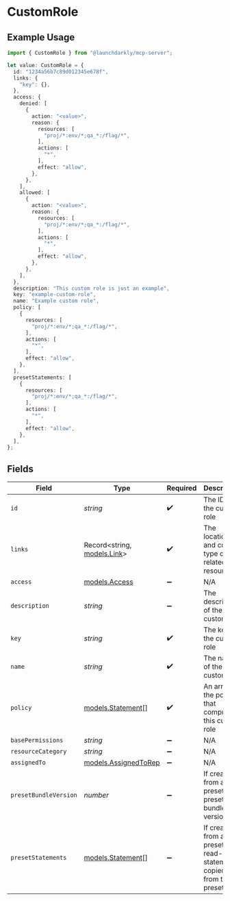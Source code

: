 # CustomRole

## Example Usage

```typescript
import { CustomRole } from "@launchdarkly/mcp-server";

let value: CustomRole = {
  id: "1234a56b7c89d012345e678f",
  links: {
    "key": {},
  },
  access: {
    denied: [
      {
        action: "<value>",
        reason: {
          resources: [
            "proj/*:env/*;qa_*:/flag/*",
          ],
          actions: [
            "*",
          ],
          effect: "allow",
        },
      },
    ],
    allowed: [
      {
        action: "<value>",
        reason: {
          resources: [
            "proj/*:env/*;qa_*:/flag/*",
          ],
          actions: [
            "*",
          ],
          effect: "allow",
        },
      },
    ],
  },
  description: "This custom role is just an example",
  key: "example-custom-role",
  name: "Example custom role",
  policy: [
    {
      resources: [
        "proj/*:env/*;qa_*:/flag/*",
      ],
      actions: [
        "*",
      ],
      effect: "allow",
    },
  ],
  presetStatements: [
    {
      resources: [
        "proj/*:env/*;qa_*:/flag/*",
      ],
      actions: [
        "*",
      ],
      effect: "allow",
    },
  ],
};
```

## Fields

| Field                                                                     | Type                                                                      | Required                                                                  | Description                                                               | Example                                                                   |
| ------------------------------------------------------------------------- | ------------------------------------------------------------------------- | ------------------------------------------------------------------------- | ------------------------------------------------------------------------- | ------------------------------------------------------------------------- |
| `id`                                                                      | *string*                                                                  | :heavy_check_mark:                                                        | The ID of the custom role                                                 | 1234a56b7c89d012345e678f                                                  |
| `links`                                                                   | Record<string, [models.Link](../models/link.md)>                          | :heavy_check_mark:                                                        | The location and content type of related resources                        |                                                                           |
| `access`                                                                  | [models.Access](../models/access.md)                                      | :heavy_minus_sign:                                                        | N/A                                                                       |                                                                           |
| `description`                                                             | *string*                                                                  | :heavy_minus_sign:                                                        | The description of the custom role                                        | This custom role is just an example                                       |
| `key`                                                                     | *string*                                                                  | :heavy_check_mark:                                                        | The key of the custom role                                                | example-custom-role                                                       |
| `name`                                                                    | *string*                                                                  | :heavy_check_mark:                                                        | The name of the custom role                                               | Example custom role                                                       |
| `policy`                                                                  | [models.Statement](../models/statement.md)[]                              | :heavy_check_mark:                                                        | An array of the policies that comprise this custom role                   |                                                                           |
| `basePermissions`                                                         | *string*                                                                  | :heavy_minus_sign:                                                        | N/A                                                                       |                                                                           |
| `resourceCategory`                                                        | *string*                                                                  | :heavy_minus_sign:                                                        | N/A                                                                       |                                                                           |
| `assignedTo`                                                              | [models.AssignedToRep](../models/assignedtorep.md)                        | :heavy_minus_sign:                                                        | N/A                                                                       |                                                                           |
| `presetBundleVersion`                                                     | *number*                                                                  | :heavy_minus_sign:                                                        | If created from a preset, the preset bundle version                       |                                                                           |
| `presetStatements`                                                        | [models.Statement](../models/statement.md)[]                              | :heavy_minus_sign:                                                        | If created from a preset, the read-only statements copied from the preset |                                                                           |